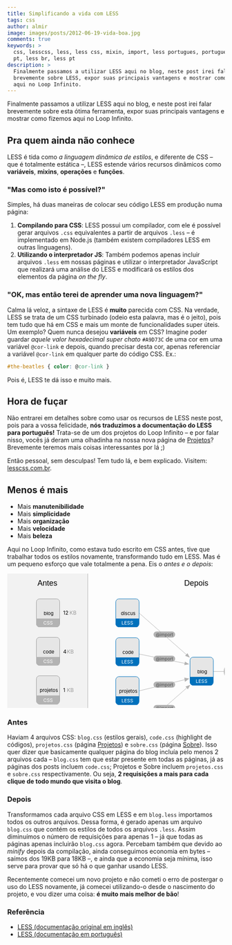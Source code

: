 ```yaml
---
title: Simplificando a vida com LESS
tags: css
author: almir
image: images/posts/2012-06-19-vida-boa.jpg
comments: true
keywords: >
  css, lesscss, less, less css, mixin, import, less portugues, portugues, br,
  pt, less br, less pt
description: >
  Finalmente passamos a utilizar LESS aqui no blog, neste post irei falar
  brevemente sobre LESS, expor suas principais vantagens e mostrar como fizemos
  aqui no Loop Infinito.
---
```


<style>
  .svg-title {
    font-family: Museo, MuseoRegular, Helvetica, Arial, sans-serif;
  }
  g.file:hover path.bg {
    transition: stroke 0.5s ease;
    -o-transition: stroke 0.5s ease;
    -ms-transition: stroke 0.5s ease;
    -moz-transition: stroke 0.5s ease;
    -khtml-transition: stroke 0.5s ease;
    -webkit-transition: stroke 0.5s ease;
  }
  g.file:hover path.bg,
  g.file:hover path.type-bg,
  g.file:hover text.type {
    transition: fill 0.5s ease;
    -o-transition: fill 0.5s ease;
    -ms-transition: fill 0.5s ease;
    -moz-transition: fill 0.5s ease;
    -khtml-transition: fill 0.5s ease;
    -webkit-transition: fill 0.5s ease;
  }
  g.file:hover path.bg {
    fill: white;
    stroke: #ddd;
  }
  g.file:hover path.type-bg {
    fill: #ddd;
  }
  g.file:hover text.type {
    fill: #666;
  }
</style>

Finalmente passamos a utilizar LESS aqui no blog, e neste post irei falar brevemente sobre esta ótima ferramenta, expor suas principais vantagens e mostrar como fizemos aqui no Loop Infinito.

## Pra quem ainda não conhece

LESS é tida como *a linguagem dinâmica de estilos*, e diferente de CSS – que é totalmente estática –, LESS estende vários recursos dinâmicos como **variáveis**, **mixins**, **operações** e **funções**.

### "Mas como isto é possível?"

Simples, há duas maneiras de colocar seu código LESS em produção numa página:

1. **Compilando para CSS**: LESS possui um compilador, com ele é possível gerar arquivos `.css` equivalentes a partir de arquivos `.less` – é implementado em Node.js (também existem compiladores LESS em outras linguagens).
2. **Utilizando o interpretador JS**: Também podemos apenas incluir arquivos `.less` em nossas páginas e utilizar o interpretador JavaScript que realizará uma análise do LESS e modificará os estilos dos elementos da página *on the fly*.

### "OK, mas então terei de aprender uma nova linguagem?"

Calma lá veloz, a sintaxe de LESS é **muito** parecida com CSS.
Na verdade, LESS se trata de um CSS turbinado (odeio esta palavra, mas é o jeito), pois tem tudo que há em CSS e mais um monte de funcionalidades super úteis.
Um exemplo? Quem nunca desejou **variáveis** em CSS?
Imagine poder guardar *aquele valor hexadecimal super chato* `#A9D73C` de uma cor em uma variável `@cor-link` e depois, quando precisar desta cor, apenas referenciar a variável `@cor-link` em qualquer parte do código CSS. Ex.:

```css
#the-beatles { color: @cor-link }
```

Pois é, LESS te dá isso e muito mais.

## Hora de fuçar

Não entrarei em detalhes sobre como usar os recursos de LESS neste post, pois para a vossa felicidade, **nós traduzimos a documentação do LESS para português!**
Trata-se de um dos projetos do Loop Infinito – e por falar nisso, vocês já deram uma olhadinha na nossa nova página de [Projetos](/projetos "Projetos Loop Infinito")?
Brevemente teremos mais coisas interessantes por lá ;)

Então pessoal, sem desculpas! Tem tudo lá, e bem explicado. Visitem: [lesscss.com.br](http://lesscss.com.br "Documentação do LESS em Português").

## Menos é mais

- Mais **manutenibilidade**
- Mais **simplicidade**
- Mais **organização**
- Mais **velocidade**
- Mais **beleza**

Aqui no Loop Infinito, como estava tudo escrito em CSS antes, tive que trabalhar todos os estilos novamente,
transformando tudo em LESS.
Mas é um pequeno esforço que vale totalmente a pena.
Eis o *antes e o depois*:

<svg class="img bordered" width="700" height="432">
  <rect x="-0.5" y="-1" fill="#F2F2F2" stroke="#B3B3B3" stroke-miterlimit="10" width="187" height="435"/>
  <g>
    <polygon fill="#B3B3B3" points="580,222.875 591,226.875 580,231.125   "/>
    <line fill="none" stroke="#B3B3B3" stroke-miterlimit="10" x1="586" y1="226.5" x2="473" y2="226.5"/>
  </g>
  <g>
    <polygon fill="#B3B3B3" points="411.84,203.69 421.793,209.848 410.158,211.767   "/>
    <line fill="none" stroke="#B3B3B3" stroke-miterlimit="10" x1="416.891" y1="208.871" x2="300.334" y2="185.056"/>
  </g>
  <g>
    <polygon fill="#B3B3B3" points="411.84,250.43 421.793,243.064 410.158,240.768   "/>
    <line fill="none" stroke="#B3B3B3" stroke-miterlimit="10" x1="416.891" y1="244.232" x2="300.334" y2="272.723"/>
  </g>
  <g>
    <polygon fill="#B3B3B3" points="417.564,184.139 423.163,194.417 412.104,190.324   "/>
    <line fill="none" stroke="#B3B3B3" stroke-miterlimit="10" x1="419.389" y1="191.141" x2="295.001" y2="82"/>
  </g>
  <g>
    <polygon fill="#B3B3B3" points="418.564,267.68 424.163,257.417 413.104,261.504  "/>
    <line fill="none" stroke="#B3B3B3" stroke-miterlimit="10" x1="420.389" y1="260.688" x2="296.001" y2="369.667"/>
  </g>
  <text class="svg-title" transform="matrix(1 0 0 1 70 28)" font-size="18">Antes</text>
  <text class="svg-title" transform="matrix(1 0 0 1 410 28)" font-size="18">Depois</text>
  <g class="file less">
    <path class="bg" fill="#E6E6E6" stroke="#0071BC" stroke-miterlimit="10" d="M477.5,251.1c0,4.088-3.312,7.4-7.4,7.4H430.9
      c-4.088,0-7.4-3.312-7.4-7.4v-50.2c0-4.087,3.312-7.4,7.4-7.4H470.1c4.088,0,7.4,3.313,7.4,7.4V251.1z"/>
    <path class="type-bg" fill="#0071BC" d="M477,239v11.85c0,4.086-1.932,8.15-6.018,8.15H430.9c-4.089,0-7.9-4.064-7.9-8.15V239H477z"/>
    <text transform="matrix(1 0 0 1 440.4492 230.8066)" font-size="11">blog</text>
    <text class="type" transform="matrix(1 0 0 1 436.75 253.0068)" fill="#FFFFFF" font-size="11">LESS</text>
  </g>
  <g class="file less">
    <path class="bg" fill="#E6E6E6" stroke="#0071BC" stroke-miterlimit="10" d="M305.5,206.1c0,4.087-3.313,7.4-7.4,7.4h-39.2
      c-4.087,0-7.4-3.312-7.4-7.4v-50.2c0-4.087,3.313-7.4,7.4-7.4h39.2c4.087,0,7.4,3.313,7.4,7.4V206.1z"/>
    <path class="type-bg" fill="#0071BC" d="M305,194v11.849c0,4.087-1.931,8.151-6.018,8.151H258.9c-4.087,0-7.9-4.064-7.9-8.151V194H305z"/>
    <text transform="matrix(1 0 0 1 266.9067 185.8066)" font-size="11">code</text>
    <text class="type" transform="matrix(1 0 0 1 264.7495 208.0068)" fill="#FFFFFF" font-size="11">LESS</text>
  </g>
  <g class="file less">
    <path class="bg" fill="#E6E6E6" stroke="#0071BC" stroke-miterlimit="10" d="M305.5,296.1c0,4.089-3.313,7.4-7.4,7.4h-39.2
      c-4.087,0-7.4-3.312-7.4-7.4V245.9c0-4.088,3.313-7.4,7.4-7.4h39.2c4.087,0,7.4,3.312,7.4,7.4V296.1z"/>
    <path class="type-bg" fill="#0071BC" d="M305,284v11.85c0,4.086-1.931,8.15-6.018,8.15H258.9c-4.087,0-7.9-4.064-7.9-8.15V284H305z"/>
    <text transform="matrix(1 0 0 1 259.1973 275.8066)" font-size="11">projetos</text>
    <text class="type" transform="matrix(1 0 0 1 264.7495 298.0068)" fill="#FFFFFF" font-size="11">LESS</text>
  </g>
  <g class="file less">
    <path class="bg" fill="#E6E6E6" stroke="#0071BC" stroke-miterlimit="10" d="M305.5,386.1c0,4.089-3.313,7.4-7.4,7.4h-39.2
      c-4.087,0-7.4-3.312-7.4-7.4V335.9c0-4.089,3.313-7.4,7.4-7.4h39.2c4.087,0,7.4,3.312,7.4,7.4V386.1z"/>
    <path class="type-bg" fill="#0071BC" d="M305,374v11.849c0,4.087-1.931,8.151-6.018,8.151H258.9c-4.087,0-7.9-4.064-7.9-8.151V374H305z"/>
    <text transform="matrix(1 0 0 1 265.0586 365.8066)" font-size="11">sobre</text>
    <text class="type" transform="matrix(1 0 0 1 264.7495 388.0068)" fill="#FFFFFF" font-size="11">LESS</text>
  </g>
  <g class="file less">
    <path class="bg" fill="#E6E6E6" stroke="#0071BC" stroke-miterlimit="10" d="M305.5,116.1c0,4.087-3.313,7.4-7.4,7.4h-39.2
      c-4.087,0-7.4-3.313-7.4-7.4V65.9c0-4.087,3.313-7.4,7.4-7.4h39.2c4.087,0,7.4,3.313,7.4,7.4V116.1z"/>
    <path class="type-bg" fill="#0071BC" d="M305,104v11.849c0,4.086-1.932,8.151-6.018,8.151H258.9c-4.087,0-7.9-4.065-7.9-8.151V104H305z"/>
    <text transform="matrix(1 0 0 1 263.2104 95.8066)" font-size="11">discus</text>
    <text class="type" transform="matrix(1 0 0 1 264.7495 118.0068)" fill="#FFFFFF" font-size="11">LESS</text>
  </g>
  <g>
    <path class="bg" fill="#0071BC" stroke="#003D6C" stroke-miterlimit="10" d="M626.5,240.396c0,2.267-1.838,4.104-4.105,4.104h-21.788
      c-2.269,0-4.105-1.838-4.105-4.104v-27.792c0-2.267,1.838-4.104,4.105-4.104h21.788c2.269,0,4.105,1.838,4.105,4.104V240.396z"/>
    <path class="type-bg" fill="#003D6C" d="M626,231v9.479c0,2.269-0.639,4.521-2.942,4.521h-22.603c-2.307,0-4.455-2.254-4.455-4.521V231H626z"/>
    <text transform="matrix(1 0 0 1 601.4492 224.8066)" fill="#FFFFFF" font-size="11">blog</text>
    <text class="type" transform="matrix(1 0 0 1 601.6885 242.0068)" fill="#FFFFFF" font-size="9">CSS</text>
  </g>
  <g>
    <path fill="#B3B3B3" d="M389,141c0,3.866-3.134,7-7,7h-36c-3.866,0-7-3.134-7-7l0,0c0-3.866,3.134-7,7-7h36
      C385.866,134,389,137.134,389,141L389,141z"/>
    <text transform="matrix(1 0 0 1 344.1904 144.5)" fill="#4D4D4D" font-size="10">@import</text>
  </g>
  <g>
    <path fill="#B3B3B3" d="M389,197c0,3.866-3.134,7-7,7h-36c-3.866,0-7-3.134-7-7l0,0c0-3.866,3.134-7,7-7h36
      C385.866,190,389,193.134,389,197L389,197z"/>
    <text transform="matrix(1 0 0 1 344.1904 200.5)" fill="#4D4D4D" font-size="10">@import</text>
  </g>
  <g>
    <path fill="#B3B3B3" d="M389,257c0,3.866-3.134,7-7,7h-36c-3.866,0-7-3.134-7-7l0,0c0-3.866,3.134-7,7-7h36
      C385.866,250,389,253.134,389,257L389,257z"/>
    <text transform="matrix(1 0 0 1 344.1904 260.5)" fill="#4D4D4D" font-size="10">@import</text>
  </g>
  <g>
    <path fill="#B3B3B3" d="M389,311c0,3.866-3.134,7-7,7h-36c-3.866,0-7-3.134-7-7l0,0c0-3.866,3.134-7,7-7h36
      C385.866,304,389,307.134,389,311L389,311z"/>
    <text transform="matrix(1 0 0 1 344.1904 314.5)" fill="#4D4D4D" font-size="10">@import</text>
  </g>
  <g>
    <path fill="#B3B3B3" d="M564,226.5c0,7.346-3.134,13.5-7,13.5h-48c-3.866,0-7-6.154-7-13.5l0,0c0-7.346,3.134-13.5,7-13.5h48
      C560.866,213,564,219.154,564,226.5L564,226.5z"/>
    <text transform="matrix(1 0 0 1 507.8682 223.5)" fill="#1A1A1A" font-size="10">compilação</text>
    <text transform="matrix(1 0 0 1 515.9316 235.5)" fill="#1A1A1A" font-size="10">e minify</text>
  </g>
  <g class="file css">
    <path class="bg" fill="#E6E6E6" stroke="#999999" stroke-miterlimit="10" d="M121.5,116.1c0,4.087-3.313,7.4-7.4,7.4H74.9
      c-4.087,0-7.4-3.313-7.4-7.4V65.9c0-4.087,3.313-7.4,7.4-7.4h39.2c4.087,0,7.4,3.313,7.4,7.4V116.1z"/>
    <path class="type-bg" fill="#B3B3B3" d="M121,104v11.849c0,4.086-1.931,8.151-6.018,8.151H74.9c-4.087,0-7.9-4.065-7.9-8.151V104H121z"/>
    <text transform="matrix(1 0 0 1 84.4487 95.8066)" font-size="11">blog</text>
    <text class="type" transform="matrix(1 0 0 1 83.5298 118.0068)" fill="#FFFFFF" font-size="11">CSS</text>
    <text transform="matrix(1 0 0 1 129.5 94.5)"><tspan x="0" y="0" font-size="12">12 </tspan><tspan x="14.855" y="0" fill="#999999" font-size="12">KB</tspan></text>
  </g>
  <g class="file css">
    <path class="bg" fill="#E6E6E6" stroke="#999999" stroke-miterlimit="10" d="M121.5,205.1c0,4.087-3.313,7.4-7.4,7.4H74.9
      c-4.087,0-7.4-3.313-7.4-7.4v-50.2c0-4.087,3.313-7.4,7.4-7.4h39.2c4.087,0,7.4,3.313,7.4,7.4V205.1z"/>
    <path class="type-bg" fill="#B3B3B3" d="M121,193v12.098c0,4.086-1.931,7.902-6.018,7.902H74.9c-4.087,0-7.9-3.816-7.9-7.902V193H121z"/>
    <text transform="matrix(1 0 0 1 82.9067 185.0557)" font-size="11">code</text>
    <text class="type" transform="matrix(1 0 0 1 83.5298 207.2559)" fill="#FFFFFF" font-size="11">CSS</text>
    <text transform="matrix(1 0 0 1 129.5 184.5)"><tspan x="0" y="0" font-size="12">4</tspan><tspan x="6.156" y="0" fill="#828282" font-size="12"> </tspan><tspan x="8.699" y="0" fill="#999999" font-size="12">KB</tspan></text>
  </g>
  <g class="file css">
    <path class="bg" fill="#E6E6E6" stroke="#999999" stroke-miterlimit="10" d="M121.5,294.102c0,4.087-3.313,7.398-7.4,7.398H74.9
      c-4.087,0-7.4-3.312-7.4-7.398V243.9c0-4.088,3.313-7.399,7.4-7.399h39.2c4.087,0,7.4,3.312,7.4,7.399V294.102z"/>
    <path class="type-bg" fill="#B3B3B3" d="M121,282v12.348c0,4.085-1.931,8.652-6.018,8.652H74.9c-4.087,0-7.9-4.567-7.9-8.652V282H121z"/>
    <text transform="matrix(1 0 0 1 75.1973 274.3047)" font-size="11">projetos</text>
    <text class="type" transform="matrix(1 0 0 1 83.5298 296.5039)" fill="#FFFFFF" font-size="11">CSS</text>
    <text transform="matrix(1 0 0 1 129.5 273.5)"><tspan x="0" y="0" font-size="12">1</tspan><tspan x="6.156" y="0" fill="#828282" font-size="12"> </tspan><tspan x="8.699" y="0" fill="#999999" font-size="12">KB</tspan></text>
  </g>
  <g class="file css">
    <path class="bg" fill="#E6E6E6" stroke="#999999" stroke-miterlimit="10" d="M121.5,384.101c0,4.088-3.313,7.399-7.4,7.399H74.9
      c-4.087,0-7.4-3.312-7.4-7.399v-50.2c0-4.087,3.313-7.399,7.4-7.399h39.2c4.087,0,7.4,3.312,7.4,7.399V384.101z"/>
    <path class="type-bg" fill="#B3B3B3" d="M121,371v12.596c0,4.085-1.931,8.404-6.018,8.404H74.9c-4.087,0-7.9-4.319-7.9-8.404V371H121z"/>
    <text transform="matrix(1 0 0 1 81.0586 363.5527)" font-size="11">sobre</text>
    <text class="type" transform="matrix(1 0 0 1 83.5298 385.7529)" fill="#FFFFFF" font-size="11">CSS</text>
    <text transform="matrix(1 0 0 1 129.5 361.5)"><tspan x="0" y="0" font-size="12">2</tspan><tspan x="6.156" y="0" fill="#828282" font-size="12"> </tspan><tspan x="8.699" y="0" fill="#999999" font-size="12">KB</tspan></text>
  </g>
  <text transform="matrix(1 0 0 1 638.5 230.5)"><tspan x="0" y="0" font-size="12">18</tspan><tspan x="12.312" y="0" fill="#828282" font-size="12"> </tspan><tspan x="14.855" y="0" fill="#999999" font-size="12">KB</tspan></text>
</svg>

### Antes

Haviam 4 arquivos CSS: `blog.css` (estilos gerais), `code.css` (highlight de códigos), `projetos.css`
(página [Projetos](/projetos)) e `sobre.css` (página [Sobre](/sobre)).
Isso quer dizer que basicamente qualquer página do blog incluía pelo menos 2 arquivos cada – `blog.css` tem que estar
presente em todas as páginas, já as páginas dos posts incluem `code.css`; Projetos e Sobre incluem `projetos.css` e
`sobre.css` respectivamente.
Ou seja, **2 requisições a mais para cada clique de todo mundo que visita o blog**.

### Depois

Transformamos cada arquivo CSS em LESS e em `blog.less` importamos todos os outros arquivos. Dessa forma, é gerado
apenas um arquivo `blog.css` que contém os estilos de todos os arquivos `.less`. Assim diminuímos o número de
requisições para apenas 1 – já que todas as páginas apenas incluirão `blog.css` agora.
Percebam também que devido ao *minify* depois da compilação, ainda conseguimos economia em bytes – saímos dos 19KB para 18KB –, e ainda que a economia seja mínima, isso serve para provar que só há o que ganhar
usando LESS.

Recentemente comecei um novo projeto e não cometi o erro de postergar o uso do LESS novamente, já comecei utilizando-o
desde o nascimento do projeto, e vou dizer uma coisa: **é muito mais melhor de bão**!

<aside class="fonte">
  <h3>Referência</h3>
  <ul>
    <li><a href="http://lesscss.org" alt="LESS" title="LESS">LESS (documentação original em inglês)</a></li>
    <li><a href="http://lesscss.com.br" alt="LESS em Português" title="LESS em Português">LESS (documentação em português)</a></li>
  </ul>
</aside>
